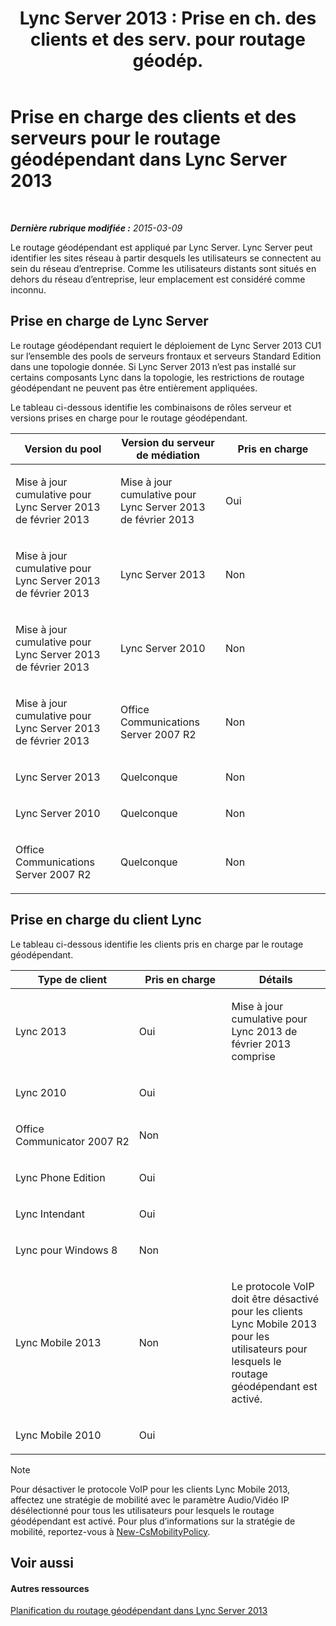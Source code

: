 ﻿---
title: "Lync Server 2013 : Prise en ch. des clients et des serv. pour routage géodép."
TOCTitle: Prise en charge des clients et des serveurs pour le routage géodépendant
ms:assetid: 26c2ca3d-026d-4dd7-94fa-15ebb4406953
ms:mtpsurl: https://technet.microsoft.com/fr-fr/library/JJ994024(v=OCS.15)
ms:contentKeyID: 53095382
ms.date: 05/20/2016
mtps_version: v=OCS.15
ms.translationtype: HT
---

# Prise en charge des clients et des serveurs pour le routage géodépendant dans Lync Server 2013

 

_**Dernière rubrique modifiée :** 2015-03-09_

Le routage géodépendant est appliqué par Lync Server. Lync Server peut identifier les sites réseau à partir desquels les utilisateurs se connectent au sein du réseau d’entreprise. Comme les utilisateurs distants sont situés en dehors du réseau d’entreprise, leur emplacement est considéré comme inconnu.

## Prise en charge de Lync Server

Le routage géodépendant requiert le déploiement de Lync Server 2013 CU1 sur l’ensemble des pools de serveurs frontaux et serveurs Standard Edition dans une topologie donnée. Si Lync Server 2013 n’est pas installé sur certains composants Lync dans la topologie, les restrictions de routage géodépendant ne peuvent pas être entièrement appliquées.

Le tableau ci-dessous identifie les combinaisons de rôles serveur et versions prises en charge pour le routage géodépendant.


<table>
<colgroup>
<col style="width: 33%" />
<col style="width: 33%" />
<col style="width: 33%" />
</colgroup>
<thead>
<tr class="header">
<th>Version du pool</th>
<th>Version du serveur de médiation</th>
<th>Pris en charge</th>
</tr>
</thead>
<tbody>
<tr class="odd">
<td><p>Mise à jour cumulative pour Lync Server 2013 de février 2013</p></td>
<td><p>Mise à jour cumulative pour Lync Server 2013 de février 2013</p></td>
<td><p>Oui</p></td>
</tr>
<tr class="even">
<td><p>Mise à jour cumulative pour Lync Server 2013 de février 2013</p></td>
<td><p>Lync Server 2013</p></td>
<td><p>Non</p></td>
</tr>
<tr class="odd">
<td><p>Mise à jour cumulative pour Lync Server 2013 de février 2013</p></td>
<td><p>Lync Server 2010</p></td>
<td><p>Non</p></td>
</tr>
<tr class="even">
<td><p>Mise à jour cumulative pour Lync Server 2013 de février 2013</p></td>
<td><p>Office Communications Server 2007 R2</p></td>
<td><p>Non</p></td>
</tr>
<tr class="odd">
<td><p>Lync Server 2013</p></td>
<td><p>Quelconque</p></td>
<td><p>Non</p></td>
</tr>
<tr class="even">
<td><p>Lync Server 2010</p></td>
<td><p>Quelconque</p></td>
<td><p>Non</p></td>
</tr>
<tr class="odd">
<td><p>Office Communications Server 2007 R2</p></td>
<td><p>Quelconque</p></td>
<td><p>Non</p></td>
</tr>
</tbody>
</table>


## Prise en charge du client Lync

Le tableau ci-dessous identifie les clients pris en charge par le routage géodépendant.


<table>
<colgroup>
<col style="width: 33%" />
<col style="width: 33%" />
<col style="width: 33%" />
</colgroup>
<thead>
<tr class="header">
<th>Type de client</th>
<th>Pris en charge</th>
<th>Détails</th>
</tr>
</thead>
<tbody>
<tr class="odd">
<td><p>Lync 2013</p></td>
<td><p>Oui</p></td>
<td><p>Mise à jour cumulative pour Lync 2013 de février 2013 comprise</p></td>
</tr>
<tr class="even">
<td><p>Lync 2010</p></td>
<td><p>Oui</p></td>
<td> </td>
</tr>
<tr class="odd">
<td><p>Office Communicator 2007 R2</p></td>
<td><p>Non</p></td>
<td> </td>
</tr>
<tr class="even">
<td><p>Lync Phone Edition</p></td>
<td><p>Oui</p></td>
<td> </td>
</tr>
<tr class="odd">
<td><p>Lync Intendant</p></td>
<td><p>Oui</p></td>
<td> </td>
</tr>
<tr class="even">
<td><p>Lync pour Windows 8</p></td>
<td><p>Non</p></td>
<td> </td>
</tr>
<tr class="odd">
<td><p>Lync Mobile 2013</p></td>
<td><p>Non</p></td>
<td><p>Le protocole VoIP doit être désactivé pour les clients Lync Mobile 2013 pour les utilisateurs pour lesquels le routage géodépendant est activé.</p></td>
</tr>
<tr class="even">
<td><p>Lync Mobile 2010</p></td>
<td><p>Oui</p></td>
<td> </td>
</tr>
</tbody>
</table>

  

> [!NOTE]  
> Pour désactiver le protocole VoIP pour les clients Lync Mobile 2013, affectez une stratégie de mobilité avec le paramètre Audio/Vidéo IP désélectionné pour tous les utilisateurs pour lesquels le routage géodépendant est activé. Pour plus d’informations sur la stratégie de mobilité, reportez-vous à <a href="https://docs.microsoft.com/en-us/powershell/module/skype/New-CsMobilityPolicy">New-CsMobilityPolicy</a>.

## Voir aussi

#### Autres ressources

[Planification du routage géodépendant dans Lync Server 2013](lync-server-2013-planning-for-location-based-routing.md)

